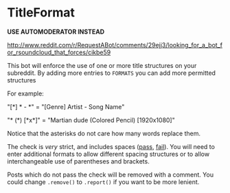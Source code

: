 TitleFormat
==========

**USE AUTOMODERATOR INSTEAD**

http://www.reddit.com/r/RequestABot/comments/29ejj3/looking_for_a_bot_for_rsoundcloud_that_forces/cikbe59

This bot will enforce the use of one or more title structures on your subreddit. By adding more entries to `FORMATS` you can add more permitted structures

For example:

"[*] * - *" = "[Genre] Artist - Song Name"

"* (\*) [\*x\*]" = "Martian dude (Colored Pencil) [1920x1080]"

Notice that the asterisks do not care how many words replace them. 

The check is *very* strict, and includes spaces ([pass](http://www.reddit.com/r/GoldTesting/comments/29f08x/genre_title_author/), [fail](http://www.reddit.com/r/GoldTesting/comments/29f0bd/genretitle_author)). You will need to enter additional formats to allow different spacing structures or to allow interchangeable use of parentheses and brackets.

Posts which do not pass the check will be removed with a comment. You could change `.remove()` to `.report()` if you want to be more lenient.